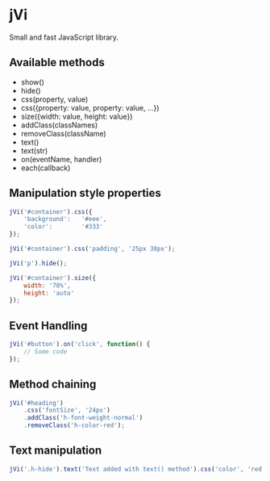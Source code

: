 jVi
==================================================

Small and fast JavaScript library.


Available methods
--------------------------------------

- show()
- hide()
- css(property, value)
- css({property: value, property: value, ...})
- size({width: value, height: value})
- addClass(classNames)
- removeClass(className)
- text()
- text(str)
- on(eventName, handler)
- each(callback)


Manipulation style properties
--------------------------------------

```js
jVi('#container').css({
    'background':   '#eee',
    'color':        '#333'
});

jVi('#container').css('padding', '25px 30px');

jVi('p').hide();

jVi('#container').size({
    width: '70%',
    height: 'auto'
});
```


Event Handling
--------------------------------------

```js
jVi('#button').on('click', function() {
    // Some code
});
```

Method chaining
--------------------------------------

```js
jVi('#heading')
	.css('fontSize', '24px')
	.addClass('h-font-weight-normal')
	.removeClass('h-color-red');
```

Text manipulation
--------------------------------------

```js
jVi('.h-hide').text('Text added with text() method').css('color', 'red');
```